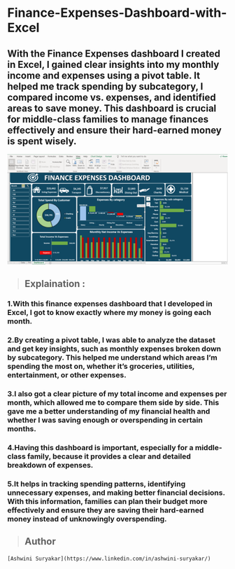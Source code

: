 # Finance-Expenses-Dashboard-with-Excel

##   With the Finance Expenses dashboard I created in Excel, I gained clear insights into my monthly income and expenses using a pivot table. It helped me track spending by subcategory, I compared income vs. expenses, and identified areas to save money. This dashboard is crucial for middle-class families to manage finances effectively and ensure their hard-earned money is spent wisely.

![Finance & Expenses Dashboard](https://github.com/AshwiniSuryakar09/Finance-Expenses-Dashboard-with-Excel/blob/main/dashboard.png)

> ## Explaination :

### 1.With this finance expenses dashboard that I developed in Excel, I got to know exactly where my money is going each month. 

### 2.By creating a pivot table, I was able to analyze the dataset and get key insights, such as monthly expenses broken down by subcategory. This helped me understand which areas I’m spending the most on, whether it’s groceries, utilities, entertainment, or other expenses.

### 3.I also got a clear picture of my total income and expenses per month, which allowed me to compare them side by side. This gave me a better understanding of my financial health and whether I was saving enough or overspending in certain months.

### 4.Having this dashboard is important, especially for a middle-class family, because it provides a clear and detailed breakdown of expenses. 

### 5.It helps in tracking spending patterns, identifying unnecessary expenses, and making better financial decisions. With this information, families can plan their budget more effectively and ensure they are saving their hard-earned money instead of unknowingly overspending.

> ## Author
    [Ashwini Suryakar](https://www.linkedin.com/in/ashwini-suryakar/)



